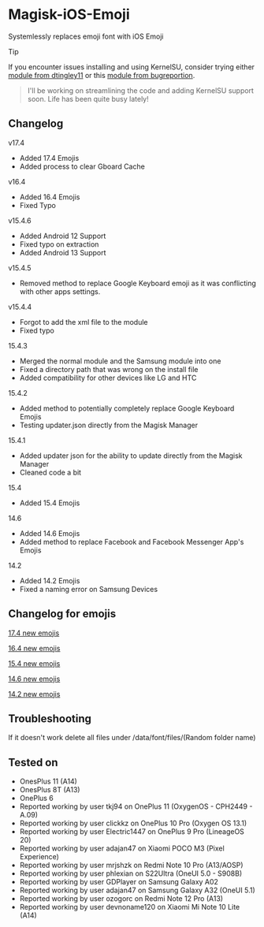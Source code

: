 # Magisk-iOS-Emoji
Systemlessly replaces emoji font with iOS Emoji 

> [!TIP]
> If you encounter issues installing and using KernelSU, consider trying either [module from dtingley11](https://github.com/dtingley11/KernelSU-iOS-Emoji) or this [module from bugreportion](https://github.com/bugreportion/Magisk-iOS-Emoji).

> I'll be working on streamlining the code and adding KernelSU support soon. Life has been quite busy lately!

## Changelog
v17.4
- Added 17.4 Emojis
- Added process to clear Gboard Cache

v16.4
- Added 16.4 Emojis
- Fixed Typo

v15.4.6
- Added Android 12 Support
- Fixed typo on extraction 
- Added Android 13 Support

v15.4.5
- Removed method to replace Google Keyboard emoji as it was conflicting with other apps settings.

v15.4.4
- Forgot to add the xml file to the module
- Fixed typo

15.4.3
- Merged the normal module and the Samsung module into one
- Fixed a directory path that was wrong on the install file
- Added compatibility for other devices like LG and HTC

15.4.2 
- Added method to potentially completely replace Google Keyboard Emojis
- Testing updater.json directly from the Magisk Manager

15.4.1
- Added updater json for the ability to update directly from the Magisk Manager
- Cleaned code a bit

15.4
- Added 15.4 Emojis

14.6
- Added 14.6 Emojis
- Added method to replace Facebook and Facebook Messenger App's Emojis

14.2
- Added 14.2 Emojis
- Fixed a naming error on Samsung Devices

## Changelog for emojis
[17.4 new emojis](https://blog.emojipedia.org/ios-17-4-emoji-changelog/)

[16.4 new emojis](https://blog.emojipedia.org/ios-16-4-emoji-changelog/)

[15.4 new emojis](https://blog.emojipedia.org/ios-15-4-emoji-changelog/)

[14.6 new emojis](https://blog.emojipedia.org/ios-14-6-emoji-changelog/)

[14.2 new emojis](https://blog.emojipedia.org/ios-14-2-emoji-changelog/)

## Troubleshooting 
If it doesn't work delete all files under /data/font/files/(Random folder name)

## Tested on
- OnesPlus 11 (A14)
- OnesPlus 8T (A13)
- OnePlus 6
- Reported working by user tkj94 on OnePlus 11 (OxygenOS - CPH2449 - A.09)
- Reported working by user clickkz on OnePlus 10 Pro (Oxygen OS 13.1)
- Reported working by user Electric1447 on OnePlus 9 Pro (LineageOS 20)
- Reported working by user adajan47 on Xiaomi POCO M3 (Pixel Experience) 
- Reported working by user mrjshzk on Redmi Note 10 Pro (A13/AOSP)
- Reported working by user phlexian on S22Ultra (OneUI 5.0 - S908B)
- Reported working by user GDPlayer on Samsung Galaxy A02
- Reported working by user adajan47 on Samsung Galaxy A32 (OneUI 5.1)
- Reported working by user ozogorc on Redmi Note 12 Pro (A13)
- Reported working by user devnoname120 on Xiaomi Mi Note 10 Lite (A14)
